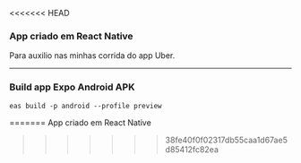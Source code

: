 <<<<<<< HEAD
### App criado em React Native

Para auxilio nas minhas corrida do app Uber.
___

### Build app Expo Android APK

```
eas build -p android --profile preview 
```
=======
App criado em React Native
>>>>>>> 38fe40f0f02317db55caa1d67ae5d85412fc82ea

